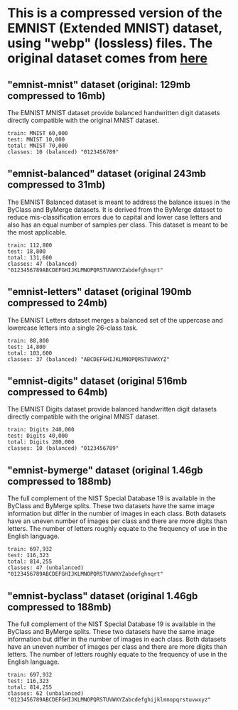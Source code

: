 # This is a compressed version of the EMNIST (Extended MNIST) dataset, using "webp" (lossless) files. The original dataset comes from [here](https://www.kaggle.com/datasets/crawford/emnist)

## "emnist-mnist" dataset (original: 129mb compressed to 16mb)
The EMNIST MNIST dataset provide balanced handwritten digit datasets directly compatible with the original MNIST dataset.

    train: MNIST 60,000
    test: MNIST 10,000
    total: MNIST 70,000
    classes: 10 (balanced) "0123456789"

## "emnist-balanced" dataset (original 243mb compressed to 31mb)
The EMNIST Balanced dataset is meant to address the balance issues in the ByClass and ByMerge datasets. It is derived from the ByMerge dataset to reduce mis-classification errors due to capital and lower case letters and also has an equal number of samples per class. This dataset is meant to be the most applicable.

    train: 112,800
    test: 18,800
    total: 131,600
    classes: 47 (balanced) "0123456789ABCDEFGHIJKLMNOPQRSTUVWXYZabdefghnqrt"

## "emnist-letters" dataset (original 190mb compressed to 24mb)
The EMNIST Letters dataset merges a balanced set of the uppercase and lowercase letters into a single 26-class task.

    train: 88,800
    test: 14,800
    total: 103,600
    classes: 37 (balanced) "ABCDEFGHIJKLMNOPQRSTUVWXYZ"

## "emnist-digits" dataset (original 516mb compressed to 64mb)
The EMNIST Digits dataset provide balanced handwritten digit datasets directly compatible with the original MNIST dataset.

    train: Digits 240,000
    test: Digits 40,000
    total: Digits 280,000
    classes: 10 (balanced) "0123456789"

## "emnist-bymerge" dataset (original 1.46gb compressed to 188mb)
The full complement of the NIST Special Database 19 is available in the ByClass and ByMerge splits. These two datasets have the same image information but differ in the number of images in each class. Both datasets have an uneven number of images per class and there are more digits than letters. The number of letters roughly equate to the frequency of use in the English language.

    train: 697,932
    test: 116,323
    total: 814,255
    classes: 47 (unbalanced) "0123456789ABCDEFGHIJKLMNOPQRSTUVWXYZabdefghnqrt"

## "emnist-byclass" dataset (original 1.46gb compressed to 188mb)
The full complement of the NIST Special Database 19 is available in the ByClass and ByMerge splits. These two datasets have the same image information but differ in the number of images in each class. Both datasets have an uneven number of images per class and there are more digits than letters. The number of letters roughly equate to the frequency of use in the English language.

    train: 697,932
    test: 116,323
    total: 814,255
    classes: 62 (unbalanced) "0123456789ABCDEFGHIJKLMNOPQRSTUVWXYZabcdefghijklmnopqrstuvwxyz"
